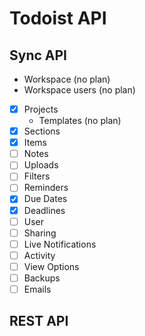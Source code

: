 # Todoist API

## Sync API

- Workspace (no plan)
- Workspace users (no plan)
- [x] Projects
  - Templates (no plan)
- [x] Sections
- [x] Items
- [ ] Notes
- [ ] Uploads
- [ ] Filters
- [ ] Reminders
- [x] Due Dates
- [x] Deadlines
- [ ] User
- [ ] Sharing
- [ ] Live Notifications
- [ ] Activity
- [ ] View Options
- [ ] Backups
- [ ] Emails

## REST API
